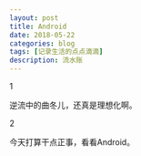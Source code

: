```yaml
---
layout: post
title: Android
date: 2018-05-22
categories: blog
tags: [记录生活的点点滴滴]
description: 流水账
---
```


1 

逆流中的曲冬儿，还真是理想化啊。

2

今天打算干点正事，看看Android。


